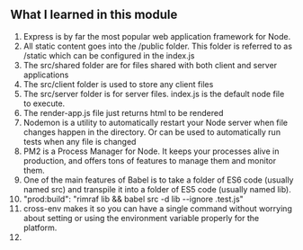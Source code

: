 ## What I learned in this module

1. Express is by far the most popular web application framework for Node.
1. All static content goes into the /public folder.  This folder is referred to as /static which can be configured in the index.js
1. The src/shared folder are for files shared with both client and server applications 
1. The src/client folder is used to store any client files
1. The src/server folder is for server files.  index.js is the default node file to execute.
1. The render-app.js file just returns html to be rendered
1. Nodemon is a utility to automatically restart your Node server when file changes happen in the directory. Or can be used to automatically run tests when any file is changed
1. PM2 is a Process Manager for Node. It keeps your processes alive in production, and offers tons of features to manage them and monitor them.
1. One of the main features of Babel is to take a folder of ES6 code (usually named src) and transpile it into a folder of ES5 code (usually named lib).
1. "prod:build": "rimraf lib && babel src -d lib --ignore .test.js"
1. cross-env makes it so you can have a single command without worrying about setting or using the environment variable properly for the platform. 
1. 
